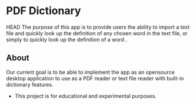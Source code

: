 # PDF Dictionary

HEAD
The purpose of this app is to provide users the ability to import a text file and quickly look up the definition of any chosen word in the text file, or simply to quickly look up the definition of a word .


## About

Our current goal is to be able to implement the app as an opensource desktop application to use as a PDF reader or text file reader with built-in dictionary features.

- This project is for educational and experimental purposes.
